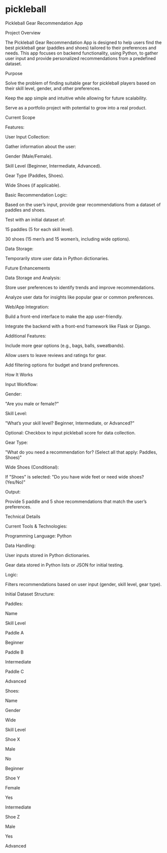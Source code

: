 # pickleball
Pickleball Gear Recommendation App

Project Overview

The Pickleball Gear Recommendation App is designed to help users find the best pickleball gear (paddles and shoes) tailored to their preferences and needs. This app focuses on backend functionality, using Python, to gather user input and provide personalized recommendations from a predefined dataset.

Purpose

Solve the problem of finding suitable gear for pickleball players based on their skill level, gender, and other preferences.

Keep the app simple and intuitive while allowing for future scalability.

Serve as a portfolio project with potential to grow into a real product.

Current Scope

Features:

User Input Collection:

Gather information about the user:

Gender (Male/Female).

Skill Level (Beginner, Intermediate, Advanced).

Gear Type (Paddles, Shoes).

Wide Shoes (if applicable).

Basic Recommendation Logic:

Based on the user’s input, provide gear recommendations from a dataset of paddles and shoes.

Test with an initial dataset of:

15 paddles (5 for each skill level).

30 shoes (15 men’s and 15 women’s, including wide options).

Data Storage:

Temporarily store user data in Python dictionaries.

Future Enhancements

Data Storage and Analysis:

Store user preferences to identify trends and improve recommendations.

Analyze user data for insights like popular gear or common preferences.

Web/App Integration:

Build a front-end interface to make the app user-friendly.

Integrate the backend with a front-end framework like Flask or Django.

Additional Features:

Include more gear options (e.g., bags, balls, sweatbands).

Allow users to leave reviews and ratings for gear.

Add filtering options for budget and brand preferences.

How It Works

Input Workflow:

Gender:

"Are you male or female?"

Skill Level:

"What’s your skill level? Beginner, Intermediate, or Advanced?"

Optional: Checkbox to input pickleball score for data collection.

Gear Type:

"What do you need a recommendation for? (Select all that apply: Paddles, Shoes)"

Wide Shoes (Conditional):

If "Shoes" is selected: "Do you have wide feet or need wide shoes? (Yes/No)"

Output:

Provide 5 paddle and 5 shoe recommendations that match the user’s preferences.

Technical Details

Current Tools & Technologies:

Programming Language: Python

Data Handling:

User inputs stored in Python dictionaries.

Gear data stored in Python lists or JSON for initial testing.

Logic:

Filters recommendations based on user input (gender, skill level, gear type).

Initial Dataset Structure:

Paddles:

Name

Skill Level

Paddle A

Beginner

Paddle B

Intermediate

Paddle C

Advanced

Shoes:

Name

Gender

Wide

Skill Level

Shoe X

Male

No

Beginner

Shoe Y

Female

Yes

Intermediate

Shoe Z

Male

Yes

Advanced
